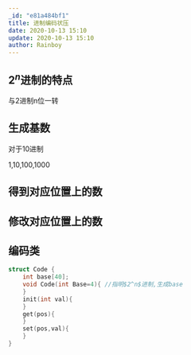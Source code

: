 ```yaml
---
_id: "e81a484bf1"
title: 进制编码状压
date: 2020-10-13 15:10
update: 2020-10-13 15:10
author: Rainboy
---
```


## $2^n$进制的特点

与2进制n位一转

## 生成基数

对于10进制

1,10,100,1000


## 得到对应位置上的数

## 修改对应位置上的数


## 编码类

```c
struct Code {
    int base[40];
    void Code(int Base=4){ //指明$2^n$进制,生成base
    }
    init(int val){
    }
    get(pos){
    }
    set(pos,val){
    }
}
```

